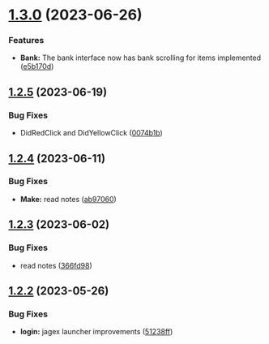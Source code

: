 # [1.3.0](https://github.com/Torwent/SRL-T/compare/v1.2.5...v1.3.0) (2023-06-26)


### Features

* **Bank:** The bank interface now has bank scrolling for items implemented ([e5b170d](https://github.com/Torwent/SRL-T/commit/e5b170de9494f796cfa3ea52a7e13a37e73b575f))



## [1.2.5](https://github.com/Torwent/SRL-T/compare/v1.2.4...v1.2.5) (2023-06-19)


### Bug Fixes

* DidRedClick and DidYellowClick ([0074b1b](https://github.com/Torwent/SRL-T/commit/0074b1b36ac0c86c9d3752f1b2c19ee2da0fd161))



## [1.2.4](https://github.com/Torwent/SRL-T/compare/v1.2.3...v1.2.4) (2023-06-11)


### Bug Fixes

* **Make:** read notes ([ab97060](https://github.com/Torwent/SRL-T/commit/ab97060433e97aeb9df903446babd97cd5ba4465))



## [1.2.3](https://github.com/Torwent/SRL-T/compare/v1.2.2...v1.2.3) (2023-06-02)


### Bug Fixes

* read notes ([366fd98](https://github.com/Torwent/SRL-T/commit/366fd98960c60307c58a005c6a721cd4e51ccebc))



## [1.2.2](https://github.com/Torwent/SRL-T/compare/v1.2.1...v1.2.2) (2023-05-26)


### Bug Fixes

* **login:** jagex launcher improvements ([51238ff](https://github.com/Torwent/SRL-T/commit/51238ff19d46fc7f08d22d661400d3211746d6d7))



